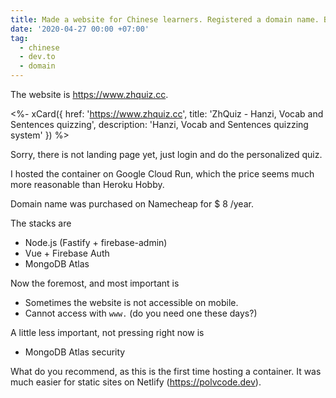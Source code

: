 ```yaml
---
title: Made a website for Chinese learners. Registered a domain name. But?
date: '2020-04-27 00:00 +07:00'
tag:
  - chinese
  - dev.to
  - domain
---
```


The website is <https://www.zhquiz.cc>.

<%- xCard({
  href: 'https://www.zhquiz.cc',
  title: 'ZhQuiz - Hanzi, Vocab and Sentences quizzing',
  description: 'Hanzi, Vocab and Sentences quizzing system'
}) %>

Sorry, there is not landing page yet, just login and do the personalized quiz.

I hosted the container on Google Cloud Run, which the price seems much more reasonable than Heroku Hobby.

Domain name was purchased on Namecheap for $ 8 /year.

The stacks are

- Node.js (Fastify + firebase-admin)
- Vue + Firebase Auth
- MongoDB Atlas

Now the foremost, and most important is

- Sometimes the website is not accessible on mobile.
- Cannot access with `www.` (do you need one these days?)

A little less important, not pressing right now is

- MongoDB Atlas security

What do you recommend, as this is the first time hosting a container. It was much easier for static sites on Netlify (<https://polvcode.dev>).
